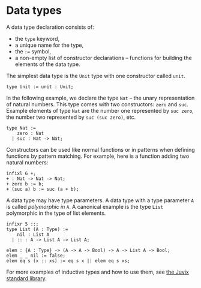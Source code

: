 # Data types

A data type declaration consists of:

- the `type` keyword,
- a unique name for the type,
- the `:=` symbol,
- a non-empty list of constructor declarations – functions for
  building the elements of the data type.

The simplest data type is the `Unit` type with one constructor called
`unit`.

```juvix
type Unit := unit : Unit;
```

In the following example, we declare the type `Nat` – the unary
representation of natural numbers. This type comes with two
constructors: `zero` and `suc`. Example elements of type `Nat` are the
number one represented by `suc zero`, the number two represented by
`suc (suc zero)`, etc.

```juvix
type Nat :=
    zero : Nat
  | suc : Nat -> Nat;
```

Constructors can be used like normal functions or in patterns when
defining functions by pattern matching. For example, here is a function
adding two natural numbers:

```juvix
infixl 6 +;
+ : Nat -> Nat -> Nat;
+ zero b := b;
+ (suc a) b := suc (a + b);
```

A data type may have type parameters. A data type with a type parameter
`A` is called _polymorphic in_ `A`. A canonical example is the type
`List` polymorphic in the type of list elements.

```juvix
infixr 5 ::;
type List (A : Type) :=
    nil : List A
  | :: : A -> List A -> List A;

elem : {A : Type} -> (A -> A -> Bool) -> A -> List A -> Bool;
elem _ _ nil := false;
elem eq s (x :: xs) := eq s x || elem eq s xs;
```

For more examples of inductive types and how to use them, see [the Juvix
standard library](https://anoma.github.io/juvix-stdlib/).
